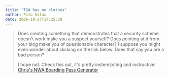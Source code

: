 ```yaml
---
title: "TSA has no clothes"
author: Pito Salas
date: 2006-10-27T17:25:28
---
```



>
> Does creating something that demonstrates that a security scheme doesn't
> work make you a suspect yourself? Does pointing at it from your blog make
> you of questionable character? I suppose you might even wonder about
> clicking on the link below. Does that say you are a bad person?
>
> I hope not. Check this out, it's pretty insterezsting and instructive!
> [Chris's NWA Boarding Pass
> Generator](<http://www.dubfire.net/boarding_pass/>)


